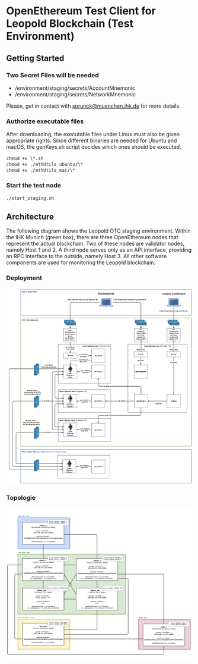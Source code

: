 # OpenEthereum Test Client for Leopold Blockchain (Test Environment)

## Getting Started

### Two Secret Files will be needed

- /environment/staging/secrets/AccountMnemonic
- /environment/staging/secrets/NetworkMnemonic

Please, get in contact with [sprunck@muenchen.ihk.de](mailto:sprunck@muenchen.ihk.de) for more details.

### Authorize executable files

After downloading, the executable files under Linux must also be given appropriate rights. Since different binaries 
are needed for Ubuntu and macOS, the genKeys.sh script decides which ones should be executed.

```shell
chmod +x \*.sh
chmod +x ./ethUtils_ubuntu/\*
chmod +x ./ethUtils_mac/\*
```

### Start the test node

```shell
./start_staging.sh
```

## Architecture

The following diagram shows the Leopold OTC staging environment. Within the IHK Munich (green box), there are 
three OpenEthereum nodes that represent the actual blockchain. Two of these nodes are validator nodes, namely 
Host 1 and 2. A third node serves only as an API interface, providing an RPC interface to the outside, namely 
Host 3. All other software components are used for monitoring the Leopold blockchain.

### Deployment

![](images/leopold-infrastructure-view-staging.png)

### Topologie

![](images/leopold-topologie-stag-6.2.1.png)



